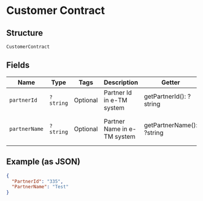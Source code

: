 
# Customer Contract

## Structure

`CustomerContract`

## Fields

| Name | Type | Tags | Description | Getter | Setter |
|  --- | --- | --- | --- | --- | --- |
| `partnerId` | `?string` | Optional | Partner Id in e-TM system | getPartnerId(): ?string | setPartnerId(?string partnerId): void |
| `partnerName` | `?string` | Optional | Partner Name in e-TM system | getPartnerName(): ?string | setPartnerName(?string partnerName): void |

## Example (as JSON)

```json
{
  "PartnerId": "335",
  "PartnerName": "Test"
}
```

